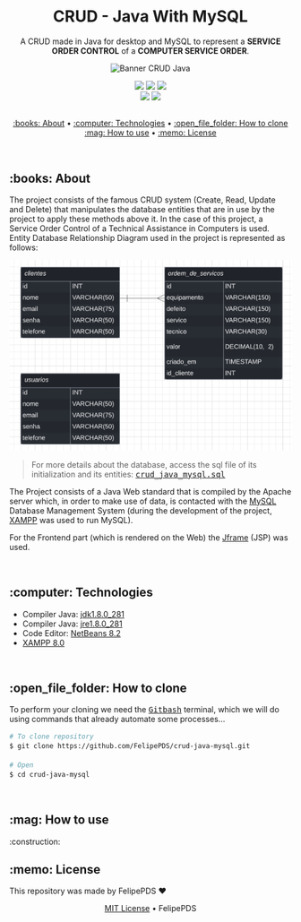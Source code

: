 # <h1 align="center">CRUD - Java With MySQL</h1>

<p align="center">A CRUD made in Java for desktop and MySQL to represent a <b>SERVICE ORDER CONTROL</b> of a <b>COMPUTER SERVICE ORDER</b>.</p>
<p align="center">
  <img src="https://vaadin.com/images/java-web-banner.png" alt="Banner CRUD Java" />
</p>

<p align="center">
  <a href="https://github.com/FelipePDS/Crud-java-mysql/blob/main/LICENSE"><img src="https://img.shields.io/github/license/FelipePDS/crud-java-mysql?style=for-the-badge"/></a> 
  <img src="https://img.shields.io/static/v1?label=Java&message=v1.8.0_281&color=ED8B00&style=for-the-badge&logo=java"/> 
  <img src="https://img.shields.io/static/v1?label=NetBeans&message=v8.2&color=1B6AC6&style=for-the-badge&logo=NetBeans"/> <br>
  <img src="https://img.shields.io/github/last-commit/FelipePDs/crud-java-mysql?style=for-the-badge"/> 
  <img src="https://img.shields.io/github/repo-size/FelipePDs/crud-java-mysql?style=for-the-badge"/>
</p>

<h2></h2>

<p align="center">
  <a href="#about">:books: About</a> &bull; 
  <a href="#technologies">:computer: Technologies</a> &bull;   
  <a href="#how-to-clone">:open_file_folder: How to clone</a> <br>
  <a href="#how-to-use">:mag: How to use</a> &bull; 
  <a href="#license">:memo: License</a>
</p>

<br>
<h2 id="about">:books: About</h2>

<p>The project consists of the famous CRUD system (Create, Read, Update and Delete) that manipulates the database entities that are in use by the project to apply these methods above it. In the case of this project, a Service Order Control of a Technical Assistance in Computers is used. Entity Database Relationship Diagram used in the project is represented as follows:</p>

<img src="https://github.com/FelipePDS/crud-java-mysql/blob/main/.github/DER_CrudJavaMysql.PNG" alt="Entity Relationship Diagram" />

<blockquote>For more details about the database, access the sql file of its initialization and its entities: <kbd><a href="https://github.com/FelipePDS/crud-java-mysql/blob/main/.github/crud_java_mysql.sql">crud_java_mysql.sql</a></kdb></blockquote>

<p>The Project consists of a Java Web standard that is compiled by the Apache server which, in order to make use of data, is contacted with the <a href="https://www.mysql.com/">MySQL</a> Database Management System (during the development of the project, <a href="https://www.apachefriends.org/pt_br/download.html">XAMPP</a> was used to run MySQL).</p>
<p>For the Frontend part (which is rendered on the Web) the <a href="">Jframe</a> (JSP) was used.</p>

<br>
<h2 id="technologies">:computer: Technologies</h2>

<ul>
  <li>Compiler Java: <a href="https://www.programmersought.com/article/97597958554/">jdk1.8.0_281</a></li>
  <li>Compiler Java: <a href="https://www.bdts.com.au/tips-and-resources/java-jre-1-8-0_281-msi-deployment.html">jre1.8.0_281</a></li>
  <li>Code Editor: <a href="https://netbeans.apache.org/download/index.html">NetBeans 8.2</a></li>
  <li><a href="https://www.apachefriends.org/download.html">XAMPP 8.0</a></li>
</ul>

<br>
<h2 id="how-to-clone">:open_file_folder: How to clone</h2>

<p>To perform your cloning we need the <kbd><a href="https://git-scm.com/downloads">Gitbash</a></kbd> terminal, which we will do using commands that already automate some processes...</p>

``` bash
# To clone repository
$ git clone https://github.com/FelipePDS/crud-java-mysql.git

# Open
$ cd crud-java-mysql
```

<br>
<h2 id="how-to-use">:mag: How to use</h2>
<p></p>
:construction:

<br>
<h2 id="license">:memo: License</h2>

This repository was made by FelipePDS :heart:

<p align="center"><a href="">MIT License</a> &bull; FelipePDS</p>
